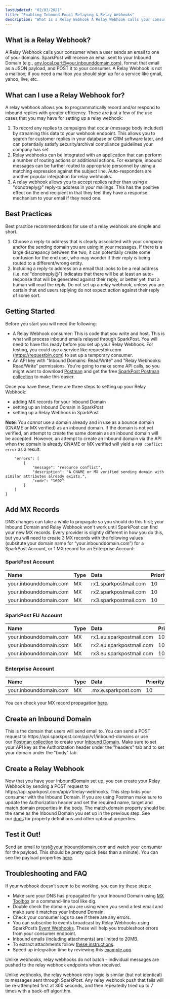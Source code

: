 ```yaml
---
lastUpdated: "02/03/2021"
title: "Enabling Inbound Email Relaying & Relay Webhooks"
description: "What is a Relay Webhook A Relay Webhook calls your consumer when a user sends an email to one of your domains Spark Post will receive an email sent to your Inbound Domain e g any local part your inbounddomain com format that email as a JSON payload and POST..."
---
```


## What is a Relay Webhook?

A Relay Webhook calls your consumer when a user sends an email to one of your domains. SparkPost will receive an email sent to your Inbound Domain (e.g., any.local.part@your.inbounddomain.com), format that email as a JSON payload, and POST it to your consumer. A Relay Webhook is not a mailbox; if you need a mailbox you should sign up for a service like gmail, yahoo, live, etc.

## What can I use a Relay Webhook for?

A relay webhook allows you to programmatically record and/or respond to inbound replies with greater efficiency. These are just a few of the use cases that you may have for setting up a relay webhook:

1. To record any replies to campaigns that occur (message body included) by streaming this data to your webhook endpoint. This allows you to search for customer replies in your database or CRM software later, and can potentially satisfy security/archival compliance guidelines your company has set.
1. Relay webhooks can be integrated with an application that can perform a number of routing actions or additional actions. For example, inbound messages can be further routed to appropriate personnel by using a matching expression against the subject line. Auto-responders are another popular integration for relay webhooks.
1. A relay webhook allows you to accept replies rather than using a "donotreply@" reply-to address in your mailings. This has the positive effect on the end recipient in that they feel they have a response mechanism to your email if they need one.

## Best Practices

Best practice recommendations for use of a relay webhook are simple and short. 

1. Choose a reply-to address that is clearly associated with your company and/or the sending domain you are using in your messages. If there is a large discrepancy between the two, it can potentially create some confusion for the end user, who may wonder if their reply is being routed to a different/wrong entity.
1. Including a reply-to address on a email that looks to be a real address (i.e. *not* "donotreply@") indicates that there will be at least an auto-response that will be generated against their reply, or better yet, that a human will read the reply. Do not set up a relay webhook, unless you are certain that end users replying do not expect action against their reply of some sort.

## Getting Started

Before you start you will need the following:

* A Relay Webhook consumer: This is code that you write and host. This is what will process inbound emails relayed through SparkPost. You will need to have this ready before you set up your Relay Webhook. For testing, you could use a service like requestbin.com (https://requestbin.com) to set up a temporary consumer.
* An API key with "Inbound Domains: Read/Write" and "Relay Webhooks: Read/Write" permissions. You're going to make some API calls, so you might want to download [Postman](https://www.postman.com) and get the free [SparkPost Postman collection](https://www.postman.com/run-collection/81ee1dd2790d7952b76a) to make this easier.

Once you have these, there are three steps to setting up your Relay Webhook:

* adding MX records for your Inbound Domain
* setting up an Inbound Domain in SparkPost
* setting up a Relay Webhook in SparkPost

**Note**: You *cannot* use a domain already and in use as a bounce domain (CNAME or MX verified) as an inbound domain. If the domain is not yet verified, an attempt to create the same domain as an inbound domain will be accepted. However, an attempt to create an inbound domain via the API when the domain is already CNAME or MX verified will yield a `409 conflict error` as a result:

```{
    "errors": [
        {
            "message": "resource conflict",
            "description": "A CNAME or MX verified sending domain with similar attributes already exists.",
            "code": "1602"
        }
    ]
}
```

## Add MX Records

DNS changes can take a while to propagate so you should do this first; your Inbound Domain and Relay Webhook won't work until SparkPost can find your new MX records. Every provider is slightly different in how you do this, but you will need to create 3 MX records with the following values (subsitute your domain name for “your.inbounddomain.com”) for a SparkPost Account, or 1 MX record for an Enterprise Account:

### SparkPost Account

| Name                   | Type | Data                  | Priority |
|:-----------------------|:-----|:----------------------|:---------|
| your.inbounddomain.com | MX   | rx1.sparkpostmail.com | 10       |
| your.inbounddomain.com | MX   | rx2.sparkpostmail.com | 10       |
| your.inbounddomain.com | MX   | rx3.sparkpostmail.com | 10       |

### SparkPost EU Account

| Name                   | Type | Data                     | Priority |
|:-----------------------|:-----|:-------------------------|:---------|
| your.inbounddomain.com | MX   | rx1.eu.sparkpostmail.com | 10       |
| your.inbounddomain.com | MX   | rx2.eu.sparkpostmail.com | 10       |
| your.inbounddomain.com | MX   | rx3.eu.sparkpostmail.com | 10       |

### Enterprise Account

| Name                   | Type | Data                  | Priority |
|:-----------------------|:-----|:----------------------|:---------|
| your.inbounddomain.com | MX   | <yourdomain>.mx.e.sparkpost.com | 10       |

You can check your MX record propagation [here](https://www.whatsmydns.net/#MX).

## Create an Inbound Domain

This is the domain that users will send email to. You can send a POST request to https:<span></span>//api.sparkpost.com/api/v1/inbound-domains or use our [Postman collection](https://www.postman.com/run-collection/81ee1dd2790d7952b76a) to create your [Inbound Domain](https://developers.sparkpost.com/api/inbound-domains.html). Make sure to set your API key as the Authorization header under the "headers" tab and to set your domain under the "body" tab.

## Create a Relay Webhook

Now that you have your InboundDomain set up, you can create your Relay Webhook by sending a POST request to https:<span></span>//api.sparkpost.com/api/v1/relay-webhooks. This step links your consumer with the Inbound Domain. If you are using Postman make sure to update the Authorization header and set the required name, target and match.domain properties in the body. The match.domain property should be the same as the Inbound Domain you set up in the previous step. See our [docs](https://developers.sparkpost.com/api/relay-webhooks.html) for property definitions and other optional properties.  

## Test it Out!

Send an email to [test@your.inbounddomain.com](http://test@your.inbounddomain.com) and watch your consumer for the payload. This should be pretty quick (less than a minute). You can see the payload properties [here](https://developers.sparkpost.com/api/relay-webhooks.html). 

## Troubleshooting and FAQ

If your webhook doesn’t seem to be working, you can try these steps: 

* Make sure your DNS has propagated for your Inbound Domain using [MX Toolbox](https://www.whatsmydns.net/#MX) or a command-line tool like dig.
* Double check the domain you are using when you send a test email and make sure it matches your Inbound Domain.
* Check your consumer logs to see if there are any errors.
* You can subscribe to events broadcast by Relay Webhooks using SparkPost’s [Event Webhooks](https://developers.sparkpost.com/api/webhooks.html). These will help you troubleshoot errors from your consumer endpoint.
* Inbound emails (including attachments) are limited to 20MB.​
* To extract attachments follow [these instructions](https://www.sparkpost.com/docs/tech-resources/extracting-email-attachments-from-relay-webhooks/).
* Speed up integration time by reviewing this [example app](https://github.com/SparkPost/sp-forwarding-service).

Unlike webhooks, relay webhooks do not batch - individual messages are pushed to the relay webhook endpoints when received.

Unlike webhooks, the relay webhook retry logic is similar (but not identical) to messages sent through SparkPost. Any relay webhook push that fails will be re-attempted first at 300 seconds, and then repeatedly tried up to 7 times with a back-off algorithm.
